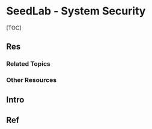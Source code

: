 # SeedLab - System Security

[TOC]



## Res
### Related Topics


### Other Resources



## Intro



## Ref

